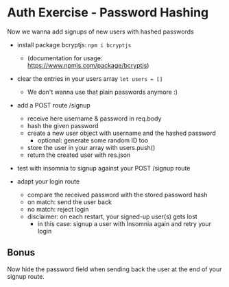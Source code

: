 # Auth Exercise - Password Hashing

Now we wanna add signups of new users with hashed passwords

- install package bcryptjs: `npm i bcryptjs`

  - (documentation for usage: https://www.npmjs.com/package/bcryptjs)

- clear the entries in your users array `let users = []`

  - We don't wanna use that plain passwords anymore :)

- add a POST route /signup

  - receive here username & password in req.body
  - hash the given password
  - create a new user object with username and the hashed password
    - optional: generate some random ID too
  - store the user in your array with users.push()
  - return the created user with res.json

- test with insomnia to signup against your POST /signup route

- adapt your login route
  - compare the received password with the stored password hash
  - on match: send the user back
  - no match: reject login
  - disclaimer: on each restart, your signed-up user(s) gets lost
    - in this case: signup a user with Insomnia again and retry your login

## Bonus

Now hide the password field when sending back the user at the end of your signup route.
